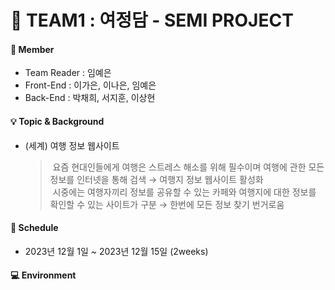 # 👥 TEAM1 : 여정담 - SEMI PROJECT

#### :information_desk_person: Member
* Team Reader : 임예은
* Front-End : 이가은, 이나은, 임예은
* Back-End : 박채희, 서지훈, 이상현

#### :bulb: Topic & Background
* (세계) 여행 정보 웹사이트

  >&nbsp;요즘 현대인들에게 여행은 스트레스 해소를 위해 필수이며 여행에 관한 모든 정보를 인터넷을 통해 검색 → 여행지 정보 웹사이트 활성화\
  >&nbsp;시중에는 여행자끼리 정보를 공유할 수 있는 카페와 여행지에 대한 정보를 확인할 수 있는 사이트가 구분 → 한번에 모든 정보 찾기 번거로움

#### :calendar: Schedule
* 2023년 12월 1일 ~ 2023년 12월 15일 (2weeks)

#### :computer: Environment 


<!--
:clap: Use Case Diagram 및 ERD / DB Table
---------------
### :speech_balloon: ERD
![image07](https://user-images.githubusercontent.com/99001224/215045884-ab428915-97f4-4645-adc7-2e86ffe3ca5d.png)
![image08](https://user-images.githubusercontent.com/99001224/215045893-7ebd5631-d60d-4f6f-88e4-e22737fe21b4.png)


### :speech_balloon:  Use Case Diagram
![unnamed (6)](https://user-images.githubusercontent.com/99001224/215046614-3785bf75-6e11-4fcf-a07a-b5730f9470f2.png)
![unnamed (5)](https://user-images.githubusercontent.com/99001224/215046624-86d0f5bc-c8ac-409c-a4f7-2effc2fb05f3.png)


### :speech_balloon: Flow Chart & IA
![unnamed (2)](https://user-images.githubusercontent.com/99001224/215046000-69e2487a-51fd-458c-8a8b-aa7414d80947.png)
![unnamed (3)](https://user-images.githubusercontent.com/99001224/215046247-a07c7725-610e-4c01-be8f-bf6e3de22e9a.png)


### :zap: Test : 백엔드(기능) 위주의 테스트 케이스 작성, 최대 3차 QA 진행


![unnamed (7)](https://user-images.githubusercontent.com/99001224/215046866-d3e9a30e-f690-4e07-96f6-026a27572d50.png)
![123PNG](https://user-images.githubusercontent.com/99001224/215047019-663d470a-0163-48c1-addd-cabab88cf58c.PNG) 
-->

